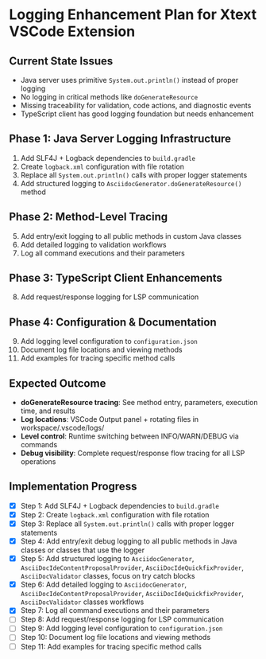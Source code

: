# Logging Enhancement Plan for Xtext VSCode Extension

## **Current State Issues**
- Java server uses primitive `System.out.println()` instead of proper logging
- No logging in critical methods like `doGenerateResource` 
- Missing traceability for validation, code actions, and diagnostic events
- TypeScript client has good logging foundation but needs enhancement

## **Phase 1: Java Server Logging Infrastructure**
1. Add SLF4J + Logback dependencies to `build.gradle`
2. Create `logback.xml` configuration with file rotation
3. Replace all `System.out.println()` calls with proper logger statements
4. Add structured logging to `AsciidocGenerator.doGenerateResource()` method

## **Phase 2: Method-Level Tracing**  
5. Add entry/exit logging to all public methods in custom Java classes
6. Add detailed logging to validation workflows
7. Log all command executions and their parameters

## **Phase 3: TypeScript Client Enhancements**
8. Add request/response logging for LSP communication

## **Phase 4: Configuration & Documentation**
9. Add logging level configuration to `configuration.json`
10. Document log file locations and viewing methods
11. Add examples for tracing specific method calls

## **Expected Outcome**
- **doGenerateResource tracing**: See method entry, parameters, execution time, and results
- **Log locations**: VSCode Output panel + rotating files in workspace/.vscode/logs/
- **Level control**: Runtime switching between INFO/WARN/DEBUG via commands
- **Debug visibility**: Complete request/response flow tracing for all LSP operations

## **Implementation Progress**
- [x] Step 1: Add SLF4J + Logback dependencies to `build.gradle`
- [x] Step 2: Create `logback.xml` configuration with file rotation
- [x] Step 3: Replace all `System.out.println()` calls with proper logger statements
- [x] Step 4: Add entry/exit debug logging to all public methods in Java classes or classes that use the logger
- [x] Step 5: Add structured logging to `AsciidocGenerator`, `AsciiDocIdeContentProposalProvider`, `AsciiDocIdeQuickfixProvider`, `AsciiDocValidator` classes, focus on try catch blocks
- [x] Step 6: Add detailed logging to `AsciidocGenerator`, `AsciiDocIdeContentProposalProvider`, `AsciiDocIdeQuickfixProvider`, `AsciiDocValidator` classes workflows
- [x] Step 7: Log all command executions and their parameters
- [ ] Step 8: Add request/response logging for LSP communication
- [ ] Step 9: Add logging level configuration to `configuration.json`
- [ ] Step 10: Document log file locations and viewing methods
- [ ] Step 11: Add examples for tracing specific method calls